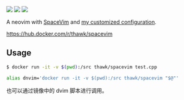 [![](https://images.microbadger.com/badges/image/thawk/spacevim.svg)](https://microbadger.com/images/thawk/spacevim) [![](https://images.microbadger.com/badges/commit/thawk/spacevim.svg)](https://microbadger.com/images/thawk/spacevim) [![](https://images.microbadger.com/badges/version/thawk/spacevim.svg)](https://microbadger.com/images/thawk/spacevim)

A neovim with [SpaceVim](https://spacevim.org) and [my customized configuration](https://github.com/thawk/dotspacevim).

https://hub.docker.com/r/thawk/spacevim

## Usage

```sh
$ docker run -it -v $(pwd):/src thawk/spacevim test.cpp
```

```sh
alias dnvim='docker run -it -v $(pwd):/src thawk/spacevim "$@"'
```

也可以通过镜像中的 dvim 脚本进行调用。
